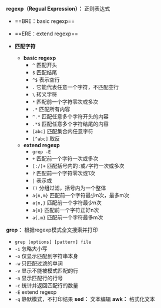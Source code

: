 **regexp（Regual Expression）：** 正则表达式
- ==BRE：basic regexp==
- ==ERE：extend regexp==

- **匹配字符**
  - **basic regexp**
    - `^` 匹配开头
    - `$` 匹配结尾
    - `^$` 表示空行
    - `.` 它能代表任意一个字符，不匹配空行
    - `\` 转义字符
    - `*` 匹配前一个字符零次或多次
    - `.*` 匹配所有内容
    - `^.*` 匹配任意多个字符开头的内容
    - `.*$` 匹配任意多个字符结尾的内容
    - `[abc]` 匹配集合内任意字符
    - `[^abc]` 取反
  - **extend regexp**
    - `grep -E`
    - `+` 匹配前一个字符一次或多次
    - `[:/]+` 匹配括号内的`:`或`/`字符一次或多次
    - `?` 匹配前一个字符零次或1次
    - `|` 表示或
    - `()` 分组过滤，括号内为一个整体
    - `a{n,m}` 匹配前一个字符最少n次，最多m次
    - `a{n,}` 匹配前一个字符最少n次
    - `a{n}` 匹配前一个字符正好n次
    - `a{,m}` 匹配前一个字符最多m次


**grep：** 根据regexp模式全文搜索并打印
- `grep [options] [pattern] file`
- `-i` 忽略大小写
- `-o` 仅显示匹配到字符串本身
- `-w` 只匹配过滤的单词
- `-v` 显示不能被模式匹配的行
- `-n` 显示匹配行的行号
- `-c` 统计并返回匹配行的数量
- `-E` extend regexp
- `-q` 静默模式，不打印结果
**sed：** 文本编辑
**awk：** 格式化文本
